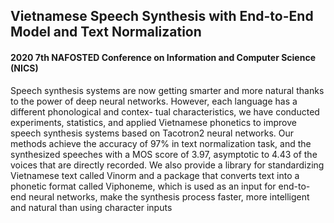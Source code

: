 

## Vietnamese Speech Synthesis with End-to-End Model and Text Normalization

#### 2020 7th NAFOSTED Conference on Information and Computer Science (NICS)

Speech synthesis systems are now getting smarter and more natural thanks to the power of deep neural networks. However, each language has a different phonological and contex- tual characteristics, we have conducted experiments, statistics, and applied Vietnamese phonetics to improve speech synthesis systems based on Tacotron2 neural networks. Our methods achieve the accuracy of 97% in text normalization task, and the synthesized speeches with a MOS score of 3.97, asymptotic to 4.43 of the voices that are directly recorded. We also provide a library for standardizing Vietnamese text called Vinorm and a package that converts text into a phonetic format called Viphoneme, which is used as an input for end-to-end neural networks, make the synthesis process faster, more intelligent and natural than using character inputs